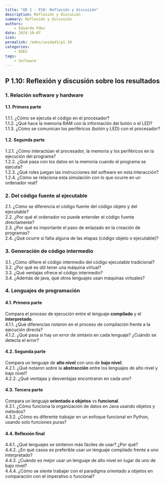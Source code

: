 ```yaml
---
title: "UD 1 - P10: Reflexión y discusión"
description: Reflexión y discusión
summary: Reflexión y discusión
authors:
    - Eduardo Fdez
date: 2024-10-07
icon:   
permalink: /edes/unidad1/p1.10
categories:
    - EDES
tags:
    - Software
---
```


## P 1.10: Reflexión y discusión sobre los resultados

### 1. Relación software y hardware

#### 1.1. Primera parte
1.1.1. ¿Cómo se ejecuta el código en el procesador?   
1.1.2. ¿Qué hace la memoria RAM con la información del botón o el LED?    
1.1.3. ¿Cómo se comunican los periféricos (botón y LED) con el procesador?    

#### 1.2. Segunda parte
1.2.1. ¿Cómo interactúan el procesador, la memoria y los periféricos en la ejecución del programa?   
1.2.2. ¿Qué pasa con los datos en la memoria cuando el programa se ejecuta?    
1.2.3. ¿Qué roles juegan las instrucciones del software en esta interacción?    
1.2.4. ¿Cómo se relaciona esta simulación con lo que ocurre en un ordenador real?    


### 2. Del código fuente al ejecutable

2.1. ¿Cómo se diferencia el código fuente del código objeto y del ejecutable?    
2.2. ¿Por qué el ordenador no puede entender el código fuente directamente?    
2.3. ¿Por qué es importante el paso de enlazado en la creación de programas?   
2.4. ¿Qué ocurre si falta alguna de las etapas (código objeto o ejecutable)?    

### 3. Generación de código intermedio

3.1. ¿Cómo difiere el código intermedio del código ejecutable tradicional?   
3.2. ¿Por qué es útil tener una máquina virtual?   
3.3. ¿Qué ventajas ofrece el código intermedio?    
3.4. ¿Además de java, qué otros lenguajes usan máquinas virtuales?       


### 4. Lenguajes de programación

#### 4.1. Primera parte
Compara el proceso de ejecución entre el lenguaje **compilado** y el **interpretado**.        
4.1.1. ¿Qué diferencias notaron en el proceso de compilación frente a la ejecución directa?   
4.1.2. ¿Qué pasa si hay un error de sintaxis en cada lenguaje? ¿Cuándo se detecta el error?    

#### 4.2. Segunda parte
Compara un lenguaje de **alto nivel** con uno de **bajo nivel**.     
4.2.1. ¿Qué notaron sobre la **abstracción** entre los lenguajes de alto nivel y bajo nivel?    
4.2.2. ¿Qué ventajas y desventajas encontraron en cada uno?

#### 4.3. Tercera parte
Compara un lenguaje **orientado a objetos** vs **funcional**.     
4.3.1. ¿Cómo funciona la organización de datos en Java usando objetos y métodos?    
4.3.2. ¿Cómo es diferente trabajar en un enfoque funcional en Python, usando solo funciones puras?      

#### 4.4. Reflexión final
4.4.1. ¿Qué lenguajes se sintieron más fáciles de usar? ¿Por qué?    
4.4.2. ¿En qué casos es preferible usar un lenguaje compilado frente a uno interpretado?   
4.4.3. ¿Cuándo es mejor usar un lenguaje de alto nivel en lugar de uno de bajo nivel?    
4.4.4. ¿Cómo se siente trabajar con el paradigma orientado a objetos en comparación con el imperativo o funcional?     
